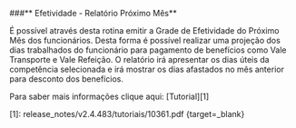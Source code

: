 ###** Efetividade - Relatório Próximo Mês**

É possível através desta rotina emitir a Grade de Efetividade do Próximo Mês dos funcionários. Desta forma é possível realizar uma projeção dos dias trabalhados do funcionário para pagamento de benefícios como Vale Transporte e Vale Refeição. O relatório irá apresentar os dias úteis da competência selecionada e irá mostrar os dias afastados no mês anterior para desconto dos benefícios.



Para saber mais informações clique aqui: [Tutorial][1]

[1]: release_notes/v2.4.483/tutoriais/10361.pdf {target=_blank}
